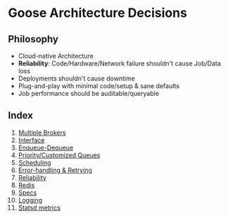 Goose Architecture Decisions
==========

Philosophy
----------
- Cloud-native Architecture
- **Reliability**: Code/Hardware/Network failure shouldn't cause Job/Data loss
- Deployments shouldn't cause downtime
- Plug-and-play with minimal code/setup & sane defaults
- Job performance should be auditable/queryable

Index
----------

1. [Multiple Brokers](https://github.com/nilenso/goose/blob/main/architecture-decisions/pages/multiple-brokers.md)
1. [Interface](https://github.com/nilenso/goose/blob/main/architecture-decisions/pages/interface.md)
1. [Enqueue-Dequeue](https://github.com/nilenso/goose/blob/main/architecture-decisions/pages/enqueue-dequeue.md)
1. [Priority/Customized Queues](https://github.com/nilenso/goose/blob/main/architecture-decisions/pages/priority-queues.md)
1. [Scheduling](https://github.com/nilenso/goose/blob/main/architecture-decisions/pages/scheduling.md)
1. [Error-handling & Retrying](https://github.com/nilenso/goose/blob/main/architecture-decisions/pages/error-handling.md)
1. [Reliability](https://github.com/nilenso/goose/blob/main/architecture-decisions/pages/reliability.md)
1. [Redis](https://github.com/nilenso/goose/blob/main/architecture-decisions/pages/redis.md)
1. [Specs](https://github.com/nilenso/goose/blob/main/architecture-decisions/pages/specs.md)
1. [Logging](https://github.com/nilenso/goose/blob/main/architecture-decisions/pages/logging.md)
1. [Statsd metrics](https://github.com/nilenso/goose/blob/main/architecture-decisions/pages/statsd-metrics.md)
